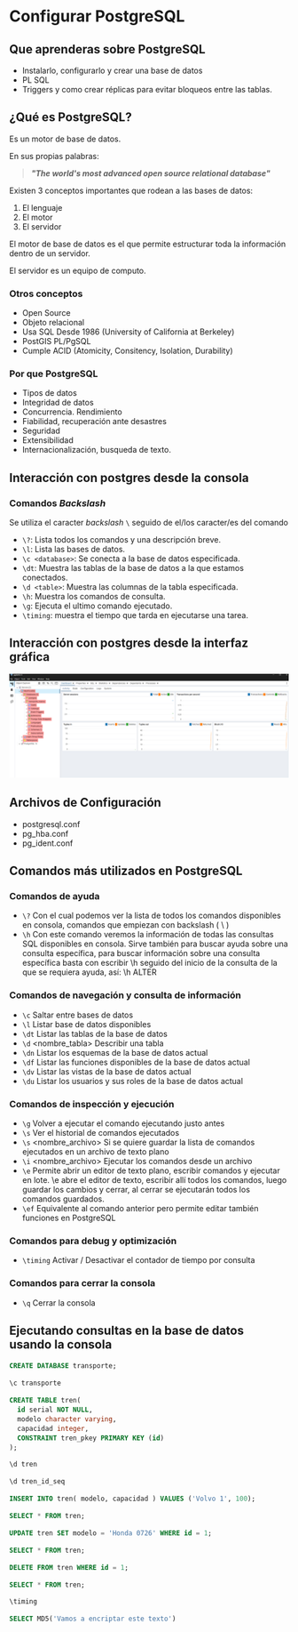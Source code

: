 # Configurar PostgreSQL

## Que aprenderas sobre PostgreSQL

- Instalarlo, configurarlo y crear una base de datos
- PL SQL
- Triggers y como crear réplicas para evitar bloqueos entre las tablas.

## ¿Qué es PostgreSQL?

Es un motor de base de datos.

En sus propias palabras:

> _**"The world's most advanced open source relational database"**_

Existen 3 conceptos importantes que rodean a las bases de datos:

1. El lenguaje
2. El motor
3. El servidor

El motor de base de datos es el que permite estructurar toda la información dentro de un servidor.

El servidor es un equipo de computo.

### Otros conceptos

- Open Source
- Objeto relacional
- Usa SQL
Desde 1986 (University of California at Berkeley)
- PostGIS
PL/PgSQL
- Cumple ACID (Atomicity, Consitency, Isolation, Durability)

### Por que PostgreSQL

- Tipos de datos
- Integridad de datos
- Concurrencia. Rendimiento
- Fiabilidad, recuperación ante desastres
- Seguridad
- Extensibilidad
- Internacionalización, busqueda de texto.

## Interacción con postgres desde la consola

### Comandos _Backslash_

Se utiliza el caracter _backslash_ `\` seguido de el/los caracter/es del comando

- `\?`: Lista todos los comandos y una descripción breve.
- `\l`: Lista las bases de datos.
- `\c <database>`: Se conecta a la base de datos especificada.
- `\dt`: Muestra las tablas de la base de datos a la que estamos conectados.
- `\d <table>`: Muestra las columnas de la tabla especificada.
- `\h`: Muestra los comandos de consulta.
- `\g`: Ejecuta el ultimo comando ejecutado.
- `\timing`: muestra el tiempo que tarda en ejecutarse una tarea.

## Interacción con postgres desde la interfaz gráfica

![psql-gui](./assets/Screenshot%202025-02-20%20134629.png)

## Archivos de Configuración

- postgresql.conf
- pg_hba.conf
- pg_ident.conf

## Comandos más utilizados en PostgreSQL

### Comandos de ayuda

- `\?` Con el cual podemos ver la lista de todos los comandos disponibles en consola, comandos que empiezan con backslash ( \ )
- `\h` Con este comando veremos la información de todas las consultas SQL disponibles en consola. Sirve también para buscar ayuda sobre una consulta específica, para buscar información sobre una consulta específica basta con escribir \h seguido del inicio de la consulta de la que se requiera ayuda, así: \h ALTER

### Comandos de navegación y consulta de información

- `\c` Saltar entre bases de datos
- `\l` Listar base de datos disponibles
- `\dt` Listar las tablas de la base de datos
- `\d` <nombre_tabla> Describir una tabla
- `\dn` Listar los esquemas de la base de datos actual
- `\df` Listar las funciones disponibles de la base de datos actual
- `\dv` Listar las vistas de la base de datos actual
- `\du` Listar los usuarios y sus roles de la base de datos actual

### Comandos de inspección y ejecución

- `\g` Volver a ejecutar el comando ejecutando justo antes
- `\s` Ver el historial de comandos ejecutados
- `\s` <nombre_archivo> Si se quiere guardar la lista de comandos ejecutados en un archivo de texto plano
- `\i` <nombre_archivo> Ejecutar los comandos desde un archivo
- `\e` Permite abrir un editor de texto plano, escribir comandos y ejecutar en lote. \e abre el editor de texto, escribir allí todos los comandos, luego guardar los cambios y cerrar, al cerrar se ejecutarán todos los comandos guardados.
- `\ef` Equivalente al comando anterior pero permite editar también funciones en PostgreSQL

### Comandos para debug y optimización

- `\timing` Activar / Desactivar el contador de tiempo por consulta

### Comandos para cerrar la consola

- `\q` Cerrar la consola

## Ejecutando consultas en la base de datos usando la consola

```sql
CREATE DATABASE transporte;
```

```sh
\c transporte
```

```sql
CREATE TABLE tren(
  id serial NOT NULL,
  modelo character varying,
  capacidad integer,
  CONSTRAINT tren_pkey PRIMARY KEY (id)
);
```

```sh
\d tren
```

```sh
\d tren_id_seq
```

```sql
INSERT INTO tren( modelo, capacidad ) VALUES ('Volvo 1', 100);
```

```sql
SELECT * FROM tren;
```

```sql
UPDATE tren SET modelo = 'Honda 0726' WHERE id = 1;
```

```sql
SELECT * FROM tren;
```

```sql
DELETE FROM tren WHERE id = 1;
```

```sql
SELECT * FROM tren;
```

```sh
\timing
```

```sql
SELECT MD5('Vamos a encriptar este texto')
```
